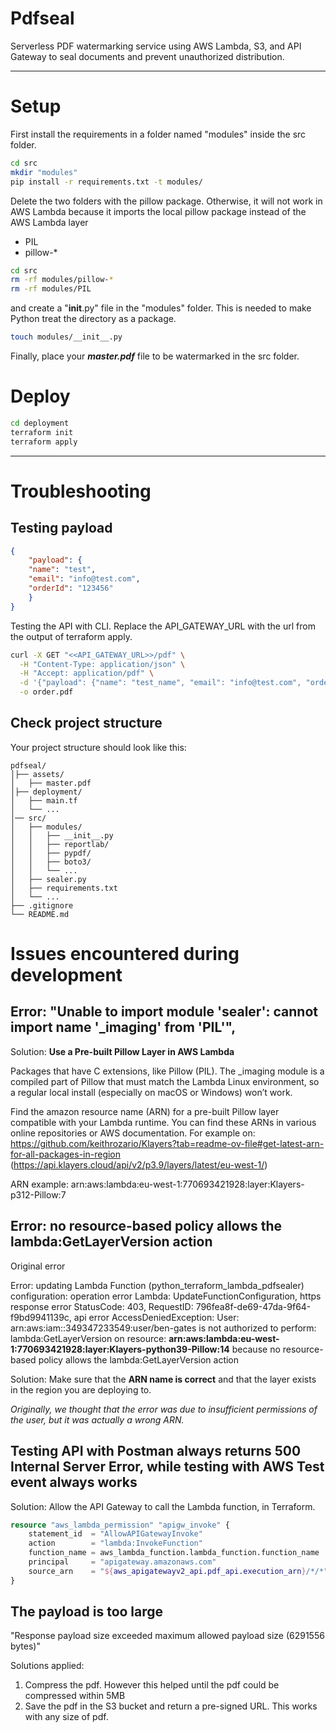 # Pdfseal 
Serverless PDF watermarking service using AWS Lambda, S3, and API Gateway to seal documents 
and prevent unauthorized distribution.

---

# Setup

First install the requirements in a folder named "modules" inside the src folder.
```bash
cd src
mkdir "modules"
pip install -r requirements.txt -t modules/
```

Delete the two folders with the pillow package. Otherwise, it will not work in AWS Lambda 
because it imports the local pillow package instead of the AWS Lambda layer
* PIL 
* pillow-*
```bash
cd src
rm -rf modules/pillow-*
rm -rf modules/PIL
```

and create a "__init__.py" file in the "modules" folder. This is needed to make Python treat the directory as a package.
```bash
touch modules/__init__.py
```

Finally, place your **_master.pdf_** file to be watermarked in the src folder.


# Deploy

```bash
cd deployment
terraform init
terraform apply
```


---

# Troubleshooting

## Testing payload
```json
{
    "payload": {
    "name": "test",
    "email": "info@test.com",
    "orderId": "123456"
    }
}
```

Testing the API with CLI. Replace the API_GATEWAY_URL with the url from the output of terraform apply.
```bash
curl -X GET "<<API_GATEWAY_URL>>/pdf" \
  -H "Content-Type: application/json" \
  -H "Accept: application/pdf" \
  -d '{"payload": {"name": "test_name", "email": "info@test.com", "orderId": "123456"}}' \
  -o order.pdf
```
## Check project structure

Your project structure should look like this:
```pdfseal/
pdfseal/
│├── assets/
│   ├── master.pdf
│├── deployment/
│   ├── main.tf
│   └── ...
│── src/
│   ├── modules/
│   │   ├── __init__.py
│   │   ├── reportlab/
│   │   ├── pypdf/
│   │   ├── boto3/
│   │   └── ...
│   ├── sealer.py
│   ├── requirements.txt
│   └── ...
├── .gitignore
└── README.md
```

# Issues encountered during development

## Error: "Unable to import module 'sealer': cannot import name '_imaging' from 'PIL'",

Solution: **Use a Pre-built Pillow Layer in AWS Lambda**


Packages that have C extensions, like Pillow (PIL). The _imaging module is a compiled part of Pillow that must match the Lambda Linux environment, so a regular local install (especially on macOS or Windows) won’t work.

Find the amazon resource name (ARN) for a pre-built Pillow layer compatible with your Lambda runtime. 
You can find these ARNs in various online repositories or AWS documentation. For example on:
https://github.com/keithrozario/Klayers?tab=readme-ov-file#get-latest-arn-for-all-packages-in-region
   (https://api.klayers.cloud/api/v2/p3.9/layers/latest/eu-west-1/)

ARN example: arn:aws:lambda:eu-west-1:770693421928:layer:Klayers-p312-Pillow:7

## Error: no resource-based policy allows the lambda:GetLayerVersion action

Original error

Error: updating Lambda Function (python_terraform_lambda_pdfsealer) configuration: 
operation error Lambda: UpdateFunctionConfiguration, https response error StatusCode: 403, 
RequestID: 796fea8f-de69-47da-9f64-f9bd9941139c, api error AccessDeniedException: 
User: arn:aws:iam::349347233549:user/ben-gates is not authorized to perform: lambda:GetLayerVersion 
on resource: **arn:aws:lambda:eu-west-1:770693421928:layer:Klayers-python39-Pillow:14** because 
no resource-based policy allows the lambda:GetLayerVersion action

Solution:
Make sure that the **ARN name is correct** and that the layer exists in the region you are deploying to.

_Originally, we thought that the error was due to insufficient permissions of the user, but it was actually a wrong ARN._

## Testing API with Postman always returns 500 Internal Server Error, while testing with AWS Test event always works

Solution: 
Allow the API Gateway to call the Lambda function, in Terraform.

```terraform
resource "aws_lambda_permission" "apigw_invoke" {
    statement_id  = "AllowAPIGatewayInvoke"
    action        = "lambda:InvokeFunction"
    function_name = aws_lambda_function.lambda_function.function_name
    principal     = "apigateway.amazonaws.com"
    source_arn    = "${aws_apigatewayv2_api.pdf_api.execution_arn}/*/*"
}
```

## The payload is too large
"Response payload size exceeded maximum allowed payload size (6291556 bytes)"

Solutions applied:
1) Compress the pdf. However this helped until the pdf could be compressed within 5MB
2) Save the pdf in the S3 bucket and return a pre-signed URL. This works with any size of pdf.

